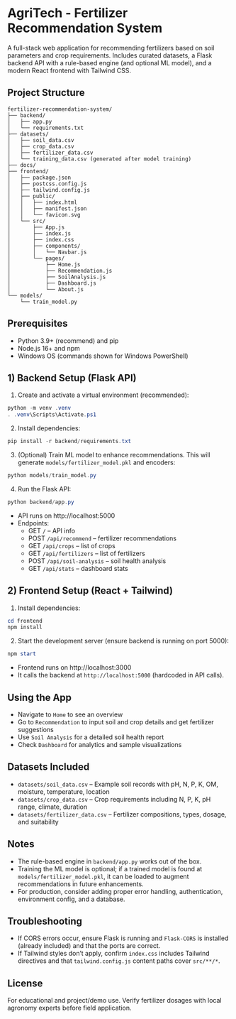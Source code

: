 # AgriTech - Fertilizer Recommendation System

A full-stack web application for recommending fertilizers based on soil parameters and crop requirements. Includes curated datasets, a Flask backend API with a rule-based engine (and optional ML model), and a modern React frontend with Tailwind CSS.

## Project Structure

```
fertilizer-recommendation-system/
├── backend/
│   ├── app.py
│   └── requirements.txt
├── datasets/
│   ├── soil_data.csv
│   ├── crop_data.csv
│   ├── fertilizer_data.csv
│   └── training_data.csv (generated after model training)
├── docs/
├── frontend/
│   ├── package.json
│   ├── postcss.config.js
│   ├── tailwind.config.js
│   ├── public/
│   │   ├── index.html
│   │   ├── manifest.json
│   │   └── favicon.svg
│   └── src/
│       ├── App.js
│       ├── index.js
│       ├── index.css
│       ├── components/
│       │   └── Navbar.js
│       └── pages/
│           ├── Home.js
│           ├── Recommendation.js
│           ├── SoilAnalysis.js
│           ├── Dashboard.js
│           └── About.js
└── models/
    └── train_model.py
```

## Prerequisites

- Python 3.9+ (recommend) and pip
- Node.js 16+ and npm
- Windows OS (commands shown for Windows PowerShell)

## 1) Backend Setup (Flask API)

1. Create and activate a virtual environment (recommended):

```powershell
python -m venv .venv
. .venv\Scripts\Activate.ps1
```

2. Install dependencies:

```powershell
pip install -r backend/requirements.txt
```

3. (Optional) Train ML model to enhance recommendations. This will generate `models/fertilizer_model.pkl` and encoders:

```powershell
python models/train_model.py
```

4. Run the Flask API:

```powershell
python backend/app.py
```

- API runs on http://localhost:5000
- Endpoints:
  - GET `/` – API info
  - POST `/api/recommend` – fertilizer recommendations
  - GET `/api/crops` – list of crops
  - GET `/api/fertilizers` – list of fertilizers
  - POST `/api/soil-analysis` – soil health analysis
  - GET `/api/stats` – dashboard stats

## 2) Frontend Setup (React + Tailwind)

1. Install dependencies:

```powershell
cd frontend
npm install
```

2. Start the development server (ensure backend is running on port 5000):

```powershell
npm start
```

- Frontend runs on http://localhost:3000
- It calls the backend at `http://localhost:5000` (hardcoded in API calls).

## Using the App

- Navigate to `Home` to see an overview
- Go to `Recommendation` to input soil and crop details and get fertilizer suggestions
- Use `Soil Analysis` for a detailed soil health report
- Check `Dashboard` for analytics and sample visualizations

## Datasets Included

- `datasets/soil_data.csv` – Example soil records with pH, N, P, K, OM, moisture, temperature, location
- `datasets/crop_data.csv` – Crop requirements including N, P, K, pH range, climate, duration
- `datasets/fertilizer_data.csv` – Fertilizer compositions, types, dosage, and suitability

## Notes

- The rule-based engine in `backend/app.py` works out of the box.
- Training the ML model is optional; if a trained model is found at `models/fertilizer_model.pkl`, it can be loaded to augment recommendations in future enhancements.
- For production, consider adding proper error handling, authentication, environment config, and a database.

## Troubleshooting

- If CORS errors occur, ensure Flask is running and `Flask-CORS` is installed (already included) and that the ports are correct.
- If Tailwind styles don’t apply, confirm `index.css` includes Tailwind directives and that `tailwind.config.js` content paths cover `src/**/*`.

## License

For educational and project/demo use. Verify fertilizer dosages with local agronomy experts before field application.
